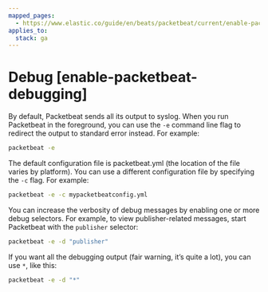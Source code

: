 ```yaml
---
mapped_pages:
  - https://www.elastic.co/guide/en/beats/packetbeat/current/enable-packetbeat-debugging.html
applies_to:
  stack: ga
---
```


# Debug [enable-packetbeat-debugging]

By default, Packetbeat sends all its output to syslog. When you run Packetbeat in the foreground, you can use the `-e` command line flag to redirect the output to standard error instead. For example:

```sh
packetbeat -e
```

The default configuration file is packetbeat.yml (the location of the file varies by platform). You can use a different configuration file by specifying the `-c` flag. For example:

```sh
packetbeat -e -c mypacketbeatconfig.yml
```

You can increase the verbosity of debug messages by enabling one or more debug selectors. For example, to view publisher-related messages, start Packetbeat with the `publisher` selector:

```sh
packetbeat -e -d "publisher"
```

If you want all the debugging output (fair warning, it’s quite a lot), you can use `*`, like this:

```sh
packetbeat -e -d "*"
```

